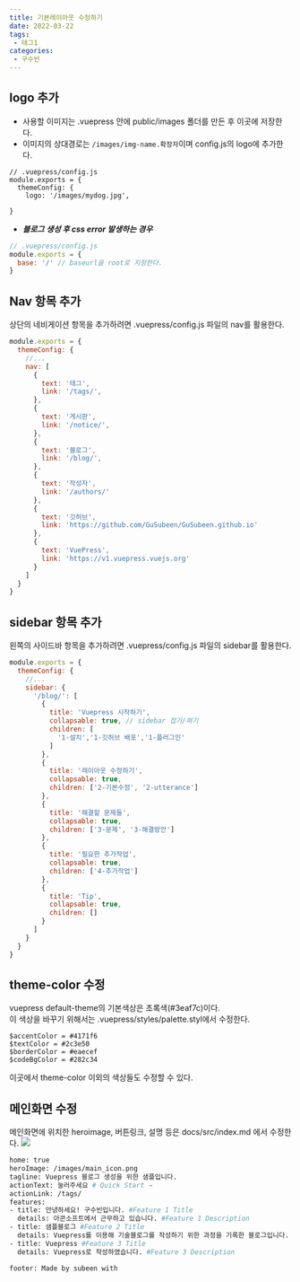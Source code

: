 ```yaml
---
title: 기본레이아웃 수정하기
date: 2022-03-22
tags:
 - 태그1
categories: 
 - 구수빈
---
```

## logo 추가
- 사용할 이미지는 .vuepress 안에 public/images 폴더를 만든 후 이곳에 저장한다.
- 이미지의 상대경로는 `/images/img-name.확장자`이며 config.js의 logo에 추가한다.
```js{4}
// .vuepress/config.js
module.exports = {
  themeConfig: {
    logo: '/images/mydog.jpg',

}  
```
- ***블로그 생성 후 css error 발생하는 경우***   
```js
// .vuepress/config.js
module.exports = {
  base: '/' // baseurl을 root로 지정한다.
}  
```  

## Nav 항목 추가
상단의 네비게이션 항목을 추가하려면 .vuepress/config.js 파일의 nav를 활용한다.
```js
module.exports = {
  themeConfig: {
    //...
    nav: [
      {
        text: '태그',
        link: '/tags/',
      },
      {
        text: '게시판',
        link: '/notice/',
      },
      {
        text: '블로그',
        link: '/blog/',
      },
      {
        text: '작성자',
        link: '/authors/'
      },
      {
        text: '깃허브',
        link: 'https://github.com/GuSubeen/GuSubeen.github.io'
      },
      {
        text: 'VuePress',
        link: 'https://v1.vuepress.vuejs.org'
      }
    ]
  }
}
```
## sidebar 항목 추가
왼쪽의 사이드바 항목을 추가하려면 .vuepress/config.js 파일의 sidebar를 활용한다.
```js
module.exports = {
  themeConfig: {
    //...
    sidebar: {
      '/blog/': [
        {
          title: 'Vuepress 시작하기',
          collapsable: true, // sidebar 접기/펴기
          children: [ 
            '1-설치','1-깃허브 배포','1-플러그인'
          ]
        },
        {
          title: '레이아웃 수정하기',
          collapsable: true, 
          children: ['2-기본수정', '2-utterance']
        },
        {
          title: '해결할 문제들',
          collapsable: true, 
          children: ['3-문제', '3-해결방안']
        },
        {
          title: '필요한 추가작업',
          collapsable: true, 
          children: ['4-추가작업']
        },
        {
          title: 'Tip',
          collapsable: true, 
          children: []
        }
      ]
    }
  }
}
```

## theme-color 수정
vuepress default-theme의 기본색상은 초록색(#3eaf7c)이다.  
이 색상을 바꾸기 위해서는 .vuepress/styles/palette.styl에서 수정한다.
```styl{1}
$accentColor = #4171f6 
$textColor = #2c3e50
$borderColor = #eaecef
$codeBgColor = #282c34
```
이곳에서 theme-color 이외의 색상들도 수정할 수 있다.

## 메인화면 수정
메인화면에 위치한 heroimage, 버튼링크, 설명 등은 docs/src/index.md 에서 수정한다.
![](/images/main2.png)

```bash
home: true
heroImage: /images/main_icon.png
tagline: Vuepress 블로그 생성을 위한 샘플입니다.
actionText: 눌러주세요 # Quick Start →
actionLink: /tags/
features:
- title: 안녕하세요! 구수빈입니다. #Feature 1 Title
  details: 아콘소프트에서 근무하고 있습니다. #Feature 1 Description
- title: 샘플블로그 #Feature 2 Title
  details: Vuepress를 이용해 기술블로그를 작성하기 위한 과정을 기록한 블로그입니다. #Feature 2 Description
- title: Vuepress #Feature 3 Title
  details: Vuepress로 작성하였습니다. #Feature 3 Description

footer: Made by subeen with 
```


